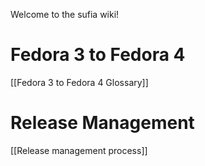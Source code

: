 Welcome to the sufia wiki!

# Fedora 3 to Fedora 4
[[Fedora 3 to Fedora 4 Glossary]]

# Release Management

[[Release management process]]